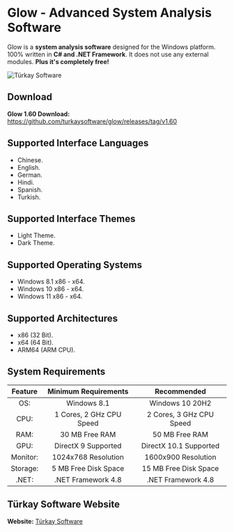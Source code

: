 # Glow - Advanced System Analysis Software
Glow is a **system analysis software** designed for the Windows platform.
100% written in **C# and .NET Framework**. It does not use any external modules. **Plus it's completely free!**

![Türkay Software](https://www.turkaysoftware.com/assets/images/glow_ui/glow_1_60.png)

## Download
**Glow 1.60 Download:** https://github.com/turkaysoftware/glow/releases/tag/v1.60

## Supported Interface Languages

- Chinese.
- English.
- German.
- Hindi.
- Spanish.
- Turkish.

## Supported Interface Themes
- Light Theme.
- Dark Theme.

## Supported Operating Systems
- Windows 8.1 x86 - x64.
- Windows 10 x86 - x64.
- Windows 11 x86 - x64.

## Supported Architectures
- x86 (32 Bit).
- x64 (64 Bit).
- ARM64 (ARM CPU).

## System Requirements
| Feature | Minimum Requirements | Recommended |
| :---: | :---: | :---: |
| OS: | Windows 8.1 | Windows 10 20H2 |
| CPU: | 1 Cores, 2 GHz CPU Speed | 2 Cores, 3 GHz CPU Speed |
| RAM: | 30 MB Free RAM | 50 MB Free RAM |
| GPU: | DirectX 9 Supported | DirectX 10.1 Supported |
| Monitor: | 1024x768 Resolution | 1600x900 Resolution |
| Storage: | 5 MB Free Disk Space | 15 MB Free Disk Space |
| .NET: | .NET Framework 4.8 | .NET Framework 4.8 |

## Türkay Software Website
**Website:**  [Türkay Software](https://www.turkaysoftware.com/)
